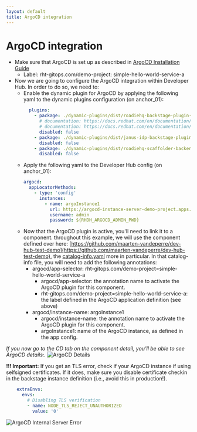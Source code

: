 ```yaml
---
layout: default
title: ArgoCD integration
---
```


# ArgoCD integration

* Make sure that ArgoCD is set up as described in [ArgoCD Installation Guide](https://maarten-vandeperre.github.io/developer-hub-documentation/argocd/infra_setup_argocd.html)
    * Label: rht-gitops.com/demo-project: simple-hello-world-service-a
* Now we are going to configure the ArgoCD integration
  within Developer Hub. In order to do so,
  we need to:
  * Enable the dynamic plugin for ArgoCD by applying the following yaml to the dynamic plugins configuration (on anchor_01):
    ```yaml
      plugins:
        - package: ./dynamic-plugins/dist/roadiehq-backstage-plugin-argo-cd-backend-dynamic
          # documentation: https://docs.redhat.com/en/documentation/red_hat_developer_hub/0.1/html/argocd_plugin_for_backstage/argocd-plugin-for-backstage#installation
          # documentation: https://docs.redhat.com/en/documentation/red_hat_developer_hub/1.2/html/configuring_plugins_in_red_hat_developer_hub/rhdh-installing-dynamic-plugins#enabling-argo-cd-plugin
          disabled: false
        - package: ./dynamic-plugins/dist/janus-idp-backstage-plugin-argocd
          disabled: false
        - package: ./dynamic-plugins/dist/roadiehq-scaffolder-backend-argocd-dynamic
          disabled: false
    ```
  * Apply the following yaml to the Developer Hub config (on anchor_01):
    ```yaml
    argocd:
      appLocatorMethods:
        - type: 'config'
          instances:
            - name: argoInstance1
              url: https://argocd-instance-server-demo-project.apps.cluster-mq98c.mq98c.sandbox870.opentlc.com
              username: admin
              password: ${RHDH_ARGOCD_ADMIN_PWD}
    ```
  * Now that the ArgoCD plugin is active, you'll need to link it to a component. throughout this example, we will use the component defined over here:
  [https://github.com/maarten-vandeperre/dev-hub-test-demo](https://github.com/maarten-vandeperre/dev-hub-test-demo), the
  [catalog-info.yaml](https://github.com/maarten-vandeperre/dev-hub-test-demo/blob/master/catalog-info.yaml)
  more in particular.
  In that catalog-info file, you will need to add the following annotations:
    * argocd/app-selector: rht-gitops.com/demo-project=simple-hello-world-service-a
      * argocd/app-selector: the annotation name to activate the ArgoCD plugin for this component.
      * rht-gitops.com/demo-project=simple-hello-world-service-a: the label defined in the ArgoCD application definition (see above)
    * argocd/instance-name: argoInstance1
      * argocd/instance-name: the annotation name to activate the ArgoCD plugin for this component.
      * argoInstance1: name of the ArgoCD instance, as defined in the app config.

_If you now go to the CD tab on the component detail, you'll be able to see ArgoCD details:._
![ArgoCD Details]({{site.url}}/assets/images/argocd/argocd_4.png)

**!!! Important:** If you get an TLS error, check if your ArgoCD instance if using selfsigned certificates. If it does, make sure you disable certificate
checkin in the backstage instance definition (i.e., avoid this in production!).
```yaml
    extraEnvs:
      envs:
        # Disabling TLS verification
        - name: NODE_TLS_REJECT_UNAUTHORIZED
          value: '0'
```
![ArgoCD Internal Server Error]({{site.url}}/assets/images/argocd/argocd-internal-server-error-2.png)